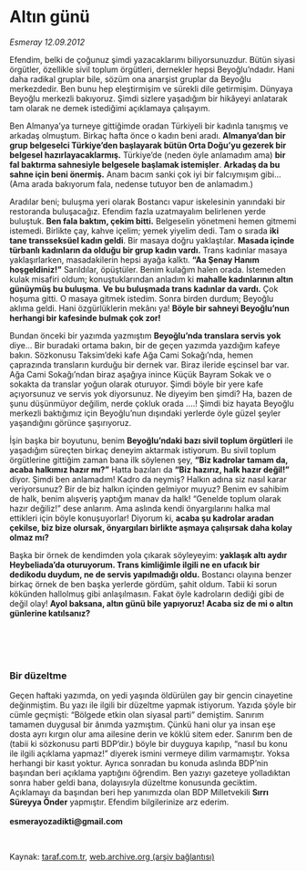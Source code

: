 # Altın günü

*Esmeray 12.09.2012*

<div class="yazi"><p>Efendim, belki de çoğunuz şimdi yazacaklarımı biliyorsunuzdur. Bütün siyasi örgütler, özellikle sivil toplum örgütleri, dernekler hepsi Beyoğlu’ndadır. Hani daha radikal gruplar bile, sözüm ona anarşist gruplar da Beyoğlu merkezdedir. Ben bunu hep eleştirmişim ve sürekli dile getirmişim. Dünyaya Beyoğlu merkezli bakıyoruz. Şimdi sizlere yaşadığım bir hikâyeyi anlatarak tam olarak ne demek istediğimi açıklamaya çalışayım.</p>
<p>Ben Almanya’ya turneye gittiğimde oradan Türkiyeli bir kadınla tanışmış ve arkadaş olmuştum. Birkaç hafta önce o kadın beni aradı. <b>Almanya’dan bir grup belgeselci Türkiye’den başlayarak bütün Orta Doğu’yu gezerek bir belgesel hazırlayacaklarmış.</b> Türkiye’de (neden öyle anlamadım ama) <b>bir fal baktırma sahnesiyle belgesele başlamak istemişler</b>. <b>Arkadaş da bu sahne için beni önermiş.</b> Anam bacım sanki çok iyi bir falcıymışım gibi... (Ama arada bakıyorum fala, nedense tutuyor ben de anlamadım.) </p>
<p>Aradılar beni; buluşma yeri olarak Bostancı vapur iskelesinin yanındaki bir restoranda buluşacağız. Efendim fazla uzatmayalım belirlenen yerde buluştuk. <b>Ben fala baktım, çekim bitti.</b> Belgeselin yönetmeni hemen gitmemi istemedi. Birlikte çay, kahve içelim; yemek yiyelim dedi. Tam o sırada <b>iki tane transseksüel kadın geldi</b>. Bir masaya doğru yaklaştılar. <b>Masada içinde türbanlı kadınların da olduğu bir grup kadın vardı.</b> Trans kadınlar masaya yaklaşırlarken, masadakilerin hepsi ayağa kalktı. <b>“Aa Şenay Hanım hoşgeldiniz!”</b> Sarıldılar, öpüştüler. Benim kulağım halen orada. İstemeden kulak misafiri oldum; konuştuklarından anladım ki <b>mahalle kadınlarının altın günüymüş bu buluşma</b>. <b>Ve bu buluşmada trans kadınlar da vardı.</b> Çok hoşuma gitti. O masaya gitmek istedim. Sonra birden durdum; Beyoğlu aklıma geldi. Hani özgürlüklerin mekânı ya! <b>Böyle bir sahneyi Beyoğlu’nun herhangi bir kafesinde bulmak çok zor!</b></p>
<p>Bundan önceki bir yazımda yazmıştım <b>Beyoğlu’nda translara servis yok</b> diye... Bir buradaki ortama bakın, bir de geçen yazımda yazdığım kafeye bakın. Sözkonusu Taksim’deki kafe Ağa Cami Sokağı’nda, hemen çaprazında transların kurduğu bir dernek var. Biraz ileride eşcinsel bar var. Ağa Cami Sokağı’ndan biraz aşağıya inince Küçük Bayram Sokak ve o sokakta da translar yoğun olarak oturuyor. Şimdi böyle bir yere kafe açıyorsunuz ve servis yok diyorsunuz. Ne diyeyim ben şimdi? Ha, bazen de şunu düşünmüyor değilim, nerde çokluk orada ....! Şimdi biz hayata Beyoğlu merkezli baktığımız için Beyoğlu’nun dışındaki yerlerde öyle güzel şeyler yaşandığını görünce şaşırıyoruz. </p>
<p>İşin başka bir boyutunu, benim <b>Beyoğlu’ndaki bazı sivil toplum örgütleri</b> ile yaşadığım süreçten birkaç deneyim aktarmak istiyorum. Bu sivil toplum örgütlerine gittiğim zaman bana ilk söylenen şey, <b>“Biz kadrolar tamam da, acaba halkımız hazır mı?”</b> Hatta bazıları da <b>“Biz hazırız, halk hazır değil!”</b> diyor. Şimdi ben anlamadım! Kadro da neymiş? Halkın adına siz nasıl karar veriyorsunuz? Bir de biz halkın içinden gelmiyor muyuz? Benim ev sahibim de halk, benim alışveriş yaptığım manav da halk! “Genelde toplum olarak hazır değiliz!” dese anlarım. Ama aslında kendi önyargılarını halka mal ettikleri için böyle konuşuyorlar! Diyorum ki, <b>acaba şu kadrolar aradan çekilse, biz bize olursak, önyargıları birlikte aşmaya çalışırsak daha kolay olmaz mı?</b></p>
<p>Başka bir örnek de kendimden yola çıkarak söyleyeyim: <b>yaklaşık altı aydır Heybeliada’da oturuyorum. Trans kimliğimle ilgili ne en ufacık bir dedikodu duydum, ne de servis yapılmadığı oldu.</b> Bostancı olayına benzer birkaç örnek de ben başka yerlerde gördüm, şahit oldum. Tabii ki sorun kökünden hallolmuş gibi anlaşılmasın. Fakat öyle kadroların dediği gibi de değil olay! <b>Ayol baksana, altın günü bile yapıyoruz! Acaba siz de mi o altın günlerine katılsanız?</b> </p>
<p><b><br/> </b></p>
<h3><br/>Bir düzeltme</h3>
<p>Geçen haftaki yazımda, on yedi yaşında öldürülen gay bir gencin cinayetine değinmiştim. Bu yazı ile ilgili bir düzeltme yapmak istiyorum. Yazıda şöyle bir cümle geçmişti: “Bölgede etkin olan siyasal parti” demiştim. Sanırım tamamen duygusal bir ânımda yazmıştım. Çünkü hani olur ya insan eşe dosta ayrı kırgın olur ama ailesine derin ve köklü sitem eder. Sanırım ben de (tabii ki sözkonusu parti BDP’dir.) böyle bir duyguya kapılıp, “nasıl bu konu ile ilgili açıklama yapmaz!” diyerek ismini vermeye dilim varmamıştır. Yoksa herhangi bir kasıt yoktur. Ayrıca sonradan bu konuda aslında BDP’nin başından beri açıklama yaptığını öğrendim. Ben yazıyı gazeteye yolladıktan sonra haber geldi bana, dolayısıyla düzeltme konusunda geciktim. Açıklamayı da başından beri hep yanımızda olan BDP Milletvekili <b>Sırrı Süreyya Önder</b> yapmıştır. Efendim bilgilerinize arz ederim.<br/><br/><b>esmerayozadikti@gmail.com</b></p>
<p><b> </b></p>
</div>

Kaynak: [taraf.com.tr](m), [web.archive.org (arşiv bağlantısı)](http://web.archive.org/web/20130620120732/http://taraf.com.tr/esmeray/makale-altin-gunu.htm)
